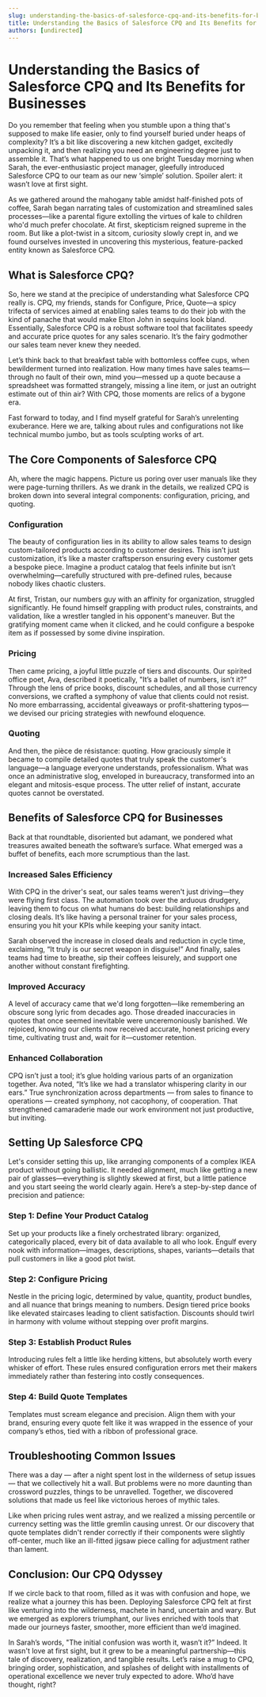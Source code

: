 ```yaml
---
slug: understanding-the-basics-of-salesforce-cpq-and-its-benefits-for-businesses
title: Understanding the Basics of Salesforce CPQ and Its Benefits for Businesses
authors: [undirected]
---
```



# Understanding the Basics of Salesforce CPQ and Its Benefits for Businesses

Do you remember that feeling when you stumble upon a thing that's supposed to make life easier, only to find yourself buried under heaps of complexity? It’s a bit like discovering a new kitchen gadget, excitedly unpacking it, and then realizing you need an engineering degree just to assemble it. That’s what happened to us one bright Tuesday morning when Sarah, the ever-enthusiastic project manager, gleefully introduced Salesforce CPQ to our team as our new ‘simple’ solution. Spoiler alert: it wasn’t love at first sight. 

As we gathered around the mahogany table amidst half-finished pots of coffee, Sarah began narrating tales of customization and streamlined sales processes—like a parental figure extolling the virtues of kale to children who'd much prefer chocolate. At first, skepticism reigned supreme in the room. But like a plot-twist in a sitcom, curiosity slowly crept in, and we found ourselves invested in uncovering this mysterious, feature-packed entity known as Salesforce CPQ.

## What is Salesforce CPQ?

So, here we stand at the precipice of understanding what Salesforce CPQ really is. CPQ, my friends, stands for Configure, Price, Quote—a spicy trifecta of services aimed at enabling sales teams to do their job with the kind of panache that would make Elton John in sequins look bland. Essentially, Salesforce CPQ is a robust software tool that facilitates speedy and accurate price quotes for any sales scenario. It’s the fairy godmother our sales team never knew they needed.

Let’s think back to that breakfast table with bottomless coffee cups, when bewilderment turned into realization. How many times have sales teams—through no fault of their own, mind you—messed up a quote because a spreadsheet was formatted strangely, missing a line item, or just an outright estimate out of thin air? With CPQ, those moments are relics of a bygone era.

Fast forward to today, and I find myself grateful for Sarah’s unrelenting exuberance. Here we are, talking about rules and configurations not like technical mumbo jumbo, but as tools sculpting works of art.

## The Core Components of Salesforce CPQ

Ah, where the magic happens. Picture us poring over user manuals like they were page-turning thrillers. As we drank in the details, we realized CPQ is broken down into several integral components: configuration, pricing, and quoting.

### Configuration

The beauty of configuration lies in its ability to allow sales teams to design custom-tailored products according to customer desires. This isn’t just customization, it’s like a master craftsperson ensuring every customer gets a bespoke piece. Imagine a product catalog that feels infinite but isn’t overwhelming—carefully structured with pre-defined rules, because nobody likes chaotic clusters.

At first, Tristan, our numbers guy with an affinity for organization, struggled significantly. He found himself grappling with product rules, constraints, and validation, like a wrestler tangled in his opponent's maneuver. But the gratifying moment came when it clicked, and he could configure a bespoke item as if possessed by some divine inspiration.

### Pricing

Then came pricing, a joyful little puzzle of tiers and discounts. Our spirited office poet, Ava, described it poetically, "It’s a ballet of numbers, isn’t it?” Through the lens of price books, discount schedules, and all those currency conversions, we crafted a symphony of value that clients could not resist. No more embarrassing, accidental giveaways or profit-shattering typos—we devised our pricing strategies with newfound eloquence.

### Quoting

And then, the pièce de résistance: quoting. How graciously simple it became to compile detailed quotes that truly speak the customer's language—a language everyone understands, professionalism. What was once an administrative slog, enveloped in bureaucracy, transformed into an elegant and mitosis-esque process. The utter relief of instant, accurate quotes cannot be overstated.

## Benefits of Salesforce CPQ for Businesses

Back at that roundtable, disoriented but adamant, we pondered what treasures awaited beneath the software’s surface. What emerged was a buffet of benefits, each more scrumptious than the last.

### Increased Sales Efficiency

With CPQ in the driver's seat, our sales teams weren't just driving—they were flying first class. The automation took over the arduous drudgery, leaving them to focus on what humans do best: building relationships and closing deals. It’s like having a personal trainer for your sales process, ensuring you hit your KPIs while keeping your sanity intact.

Sarah observed the increase in closed deals and reduction in cycle time, exclaiming, “It truly is our secret weapon in disguise!” And finally, sales teams had time to breathe, sip their coffees leisurely, and support one another without constant firefighting.

### Improved Accuracy

A level of accuracy came that we'd long forgotten—like remembering an obscure song lyric from decades ago. Those dreaded inaccuracies in quotes that once seemed inevitable were unceremoniously banished. We rejoiced, knowing our clients now received accurate, honest pricing every time, cultivating trust and, wait for it—customer retention.

### Enhanced Collaboration

CPQ isn’t just a tool; it’s glue holding various parts of an organization together. Ava noted, “It’s like we had a translator whispering clarity in our ears.” True synchronization across departments — from sales to finance to operations — created symphony, not cacophony, of cooperation. That strengthened camaraderie made our work environment not just productive, but inviting.

## Setting Up Salesforce CPQ

Let's consider setting this up, like arranging components of a complex IKEA product without going ballistic. It needed alignment, much like getting a new pair of glasses—everything is slightly skewed at first, but a little patience and you start seeing the world clearly again. Here’s a step-by-step dance of precision and patience:

### Step 1: Define Your Product Catalog

Set up your products like a finely orchestrated library: organized, categorically placed, every bit of data available to all who look. Engulf every nook with information—images, descriptions, shapes, variants—details that pull customers in like a good plot twist.

### Step 2: Configure Pricing

Nestle in the pricing logic, determined by value, quantity, product bundles, and all nuance that brings meaning to numbers. Design tiered price books like elevated staircases leading to client satisfaction. Discounts should twirl in harmony with volume without stepping over profit margins.

### Step 3: Establish Product Rules

Introducing rules felt a little like herding kittens, but absolutely worth every whisker of effort. These rules ensured configuration errors met their makers immediately rather than festering into costly consequences.

### Step 4: Build Quote Templates

Templates must scream elegance and precision. Align them with your brand, ensuring every quote felt like it was wrapped in the essence of your company’s ethos, tied with a ribbon of professional grace.

## Troubleshooting Common Issues

There was a day — after a night spent lost in the wilderness of setup issues — that we collectively hit a wall. But problems were no more daunting than crossword puzzles, things to be unravelled. Together, we discovered solutions that made us feel like victorious heroes of mythic tales.

Like when pricing rules went astray, and we realized a missing percentile or currency setting was the little gremlin causing unrest. Or our discovery that quote templates didn't render correctly if their components were slightly off-center, much like an ill-fitted jigsaw piece calling for adjustment rather than lament.

## Conclusion: Our CPQ Odyssey

If we circle back to that room, filled as it was with confusion and hope, we realize what a journey this has been. Deploying Salesforce CPQ felt at first like venturing into the wilderness, machete in hand, uncertain and wary. But we emerged as explorers triumphant, our lives enriched with tools that made our journeys faster, smoother, more efficient than we’d imagined.

In Sarah’s words, "The initial confusion was worth it, wasn’t it?” Indeed. It wasn't love at first sight, but it grew to be a meaningful partnership—this tale of discovery, realization, and tangible results. Let’s raise a mug to CPQ, bringing order, sophistication, and splashes of delight with installments of operational excellence we never truly expected to adore. Who’d have thought, right?